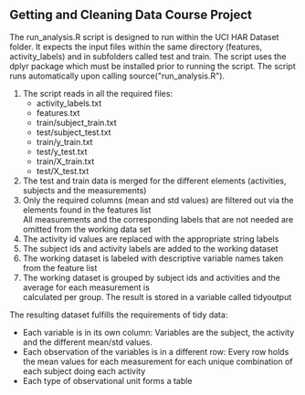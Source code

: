 ## Getting and Cleaning Data Course Project

The run_analysis.R script is designed to run within the UCI HAR Dataset folder. It expects the input files within the same directory (features, activity_labels) and in subfolders called test and train. 
The script uses the dplyr package which must be installed prior to running the script. 
The script runs automatically upon calling source("run_analysis.R").

<ol><li>The script reads in all the required files:
        <ul><li>activity_labels.txt</li>
        <li>features.txt</li>
        <li>train/subject_train.txt</li>
        <li>test/subject_test.txt</li>
        <li>train/y_train.txt</li>
        <li>test/y_test.txt</li>
        <li>train/X_train.txt</li>
        <li>test/X_test.txt</li></ul></li>
<li>The test and train data is merged for the different elements (activities, subjects and the measurements)</li>
<li>Only the required columns (mean and std values) are filtered out via the elements found in the features list<br/>
   All measurements and the corresponding labels that are not needed are omitted from the working data set</li>
<li>The activity id values are replaced with the appropriate string labels</li>
<li>The subject ids and activity labels are added to the working dataset</li>
<li>The working dataset is labeled with descriptive variable names taken from the feature list</li>
<li>The working dataset is grouped by subject ids and activities and the average for each measurement is<br/>
   calculated per group. The result is stored in a variable called tidyoutput</li></ol>

The resulting dataset fulfills the requirements of tidy data:
<ul><li>Each variable is in its own column: Variables are the subject, the activity and the different mean/std values.</li>
<li>Each observation of the variables is in a different row: Every row holds the mean values for each measurement for each unique combination of each subject doing each activity</li>
<li>Each type of observational unit forms a table</li></ul>
